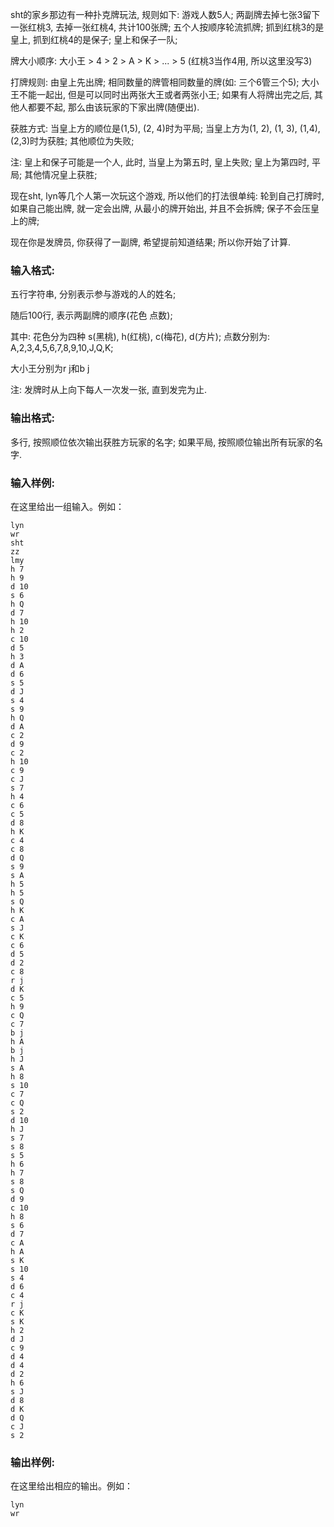 sht的家乡那边有一种扑克牌玩法, 规则如下: 游戏人数5人; 两副牌去掉七张3留下一张红桃3, 去掉一张红桃4, 共计100张牌; 五个人按顺序轮流抓牌; 抓到红桃3的是皇上, 抓到红桃4的是保子; 皇上和保子一队; 

牌大小顺序: 大小王 > 4 > 2 > A > K > ... > 5 (红桃3当作4用, 所以这里没写3)

打牌规则: 由皇上先出牌; 相同数量的牌管相同数量的牌(如: 三个6管三个5); 大小王不能一起出, 但是可以同时出两张大王或者两张小王; 如果有人将牌出完之后, 其他人都要不起, 那么由该玩家的下家出牌(随便出).

获胜方式: 当皇上方的顺位是(1,5), (2, 4)时为平局; 当皇上方为(1, 2), (1, 3), (1,4), (2,3)时为获胜; 其他顺位为失败;

注: 皇上和保子可能是一个人, 此时, 当皇上为第五时, 皇上失败;
皇上为第四时, 平局; 其他情况皇上获胜;

现在sht, lyn等几个人第一次玩这个游戏, 所以他们的打法很单纯: 轮到自己打牌时, 如果自己能出牌, 就一定会出牌, 从最小的牌开始出, 并且不会拆牌; 保子不会压皇上的牌;

现在你是发牌员, 你获得了一副牌, 希望提前知道结果; 所以你开始了计算.

### 输入格式:

五行字符串, 分别表示参与游戏的人的姓名;

随后100行, 表示两副牌的顺序(花色 点数);

其中: 花色分为四种 s(黑桃), h(红桃), c(梅花), d(方片);
点数分别为: A,2,3,4,5,6,7,8,9,10,J,Q,K; 

大小王分别为r j和b j

注: 发牌时从上向下每人一次发一张, 直到发完为止.

### 输出格式:

多行, 按照顺位依次输出获胜方玩家的名字; 如果平局, 按照顺位输出所有玩家的名字.

### 输入样例:

在这里给出一组输入。例如：

```in
lyn
wr
sht
zz
lmy
h 7
h 9
d 10
s 6
h Q
d 7
h 10
h 2
c 10
d 5
h 3
d A
d 6
s 5
d J
s 4
s 9
h Q
d A
c 2
d 9
c 2
h 10
c 9
c J
s 7
h 4
c 6
c 5
d 8
h K
c 4
c 8
d Q
s 9
s A
h 5
h 5
s Q
h K
c A
s J
c K
c 6
d 5
d 2
c 8
r j
d K
c 5
h 9
c Q
c 7
b j
h A
b j
h J
s A
h 8
s 10
c 7
c Q
s 2
d 10
h J
s 7
s 8
s 5
h 6
h 7
s 8
s Q
d 9
c 10
h 8
s 6
d 7
c A
h A
s K
s 10
s 4
d 6
c 4
r j
c K
s K
h 2
d J
c 9
d 4
d 4
d 2
h 6
s J
d 8
d K
d Q
c J
s 2

```

### 输出样例:

在这里给出相应的输出。例如：

```out
lyn
wr
```

